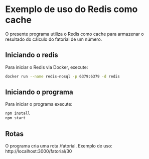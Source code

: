# Exemplo de uso do Redis como cache

O presente programa utiliza o Redis como cache para armazenar o resultado do cálculo do fatorial de um número.

## Iniciando o redis

Para iniciar o Redis via Docker, execute:

```bash
docker run --name redis-nosql -p 6379:6379 -d redis
```

## Iniciando o programa

Para iniciar o programa execute:

```bash
npm install
npm start
```

## Rotas

O programa cria uma rota /fatorial. Exemplo de uso: http://localhost:3000/fatorial/30